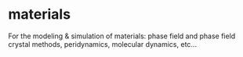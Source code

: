 materials
=========

For the modeling &amp; simulation of materials: phase field and phase field crystal methods, peridynamics, molecular dynamics, etc...